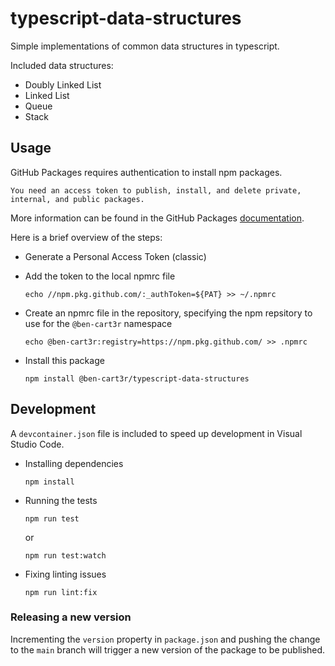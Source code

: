 # typescript-data-structures

Simple implementations of common data structures in typescript.

Included data structures:

- Doubly Linked List
- Linked List
- Queue
- Stack

## Usage

GitHub Packages requires authentication to install npm packages.

```text
You need an access token to publish, install, and delete private, internal, and public packages.
```

More information can be found in the GitHub Packages [documentation](https://docs.github.com/en/packages/working-with-a-github-packages-registry/working-with-the-npm-registry#authenticating-to-github-packages).

Here is a brief overview of the steps:

- Generate a Personal Access Token (classic)

- Add the token to the local npmrc file

    ```shell
    echo //npm.pkg.github.com/:_authToken=${PAT} >> ~/.npmrc
    ```

- Create an npmrc file in the repository, specifying the npm repsitory to use for the `@ben-cart3r` namespace

    ```shell
    echo @ben-cart3r:registry=https://npm.pkg.github.com/ >> .npmrc
   ```

- Install this package

    ```shell
    npm install @ben-cart3r/typescript-data-structures
    ```

## Development

A `devcontainer.json` file is included to speed up development in Visual Studio Code.

- Installing dependencies

    ```shell
    npm install
    ```

- Running the tests

    ```shell
    npm run test
    ```

    or

    ```shell
    npm run test:watch
    ```

- Fixing linting issues

   ```shell
   npm run lint:fix
   ```

### Releasing a new version

Incrementing the `version` property in `package.json` and pushing the change to the `main` branch will trigger a new version of the package to be published.
